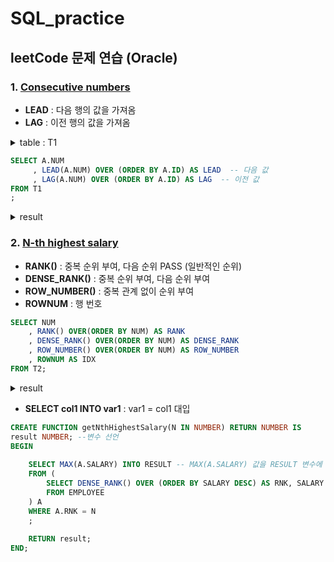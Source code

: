 # SQL_practice

## leetCode 문제 연습 (Oracle)

### 1. [Consecutive numbers](https://github.com/jini329/SQL_practice/tree/main/consecutive-numbers)
- **LEAD** : 다음 행의 값을 가져옴
- **LAG** : 이전 행의 값을 가져옴

<details>
    <summary>table : T1</summary>
  
  | id | num |
  |----|-----|
  | 1  | 1   |
  | 2  | 1   |
  | 3  | 1   |
  | 4  | 2   |
  | 5  | 1   |
</details>

```sql
SELECT A.NUM
     , LEAD(A.NUM) OVER (ORDER BY A.ID) AS LEAD  -- 다음 값
     , LAG(A.NUM) OVER (ORDER BY A.ID) AS LAG  -- 이전 값
FROM T1
;
```

<details>
    <summary>result</summary>
  
| NUM | LEAD | LAG |
|-----|------|-----|
|  1  |  1  |  -  |
|  1  |  1  |  1  |
|  1  |  2  |  1  |
|  2  |  1  |  1  |
|  1  |  -  |  2  |

</details>

### 2. [N-th highest salary](https://github.com/jini329/SQL_practice/tree/main/nth-highest-salary)
- **RANK()** : 중복 순위 부여, 다음 순위 PASS (일반적인 순위)
- **DENSE_RANK()** : 중복 순위 부여, 다음 순위 부여
- **ROW_NUMBER()** : 중복 관계 없이 순위 부여
- **ROWNUM** : 행 번호

```sql
SELECT NUM
    , RANK() OVER(ORDER BY NUM) AS RANK
    , DENSE_RANK() OVER(ORDER BY NUM) AS DENSE_RANK
    , ROW_NUMBER() OVER(ORDER BY NUM) AS ROW_NUMBER
    , ROWNUM AS IDX
FROM T2;
```

<details>
    <summary>result</summary>
    
| NUM | RANK | DENSE_RANK | ROW_NUMBER | IDX |
|-----|------|------------|------------|-----|
|  1  |  1   |     1      |     1      |  1  |
|  1  |  1   |     1      |     2      |  2  |
|  1  |  1   |     1      |     3      |  3  |
|  2  |  4   |     2      |     4      |  4  |
    
</details>

- **SELECT  col1 INTO var1** : var1 = col1 대입
```sql
CREATE FUNCTION getNthHighestSalary(N IN NUMBER) RETURN NUMBER IS
result NUMBER; --변수 선언
BEGIN
    
    SELECT MAX(A.SALARY) INTO RESULT -- MAX(A.SALARY) 값을 RESULT 변수에 대입
    FROM (
        SELECT DENSE_RANK() OVER (ORDER BY SALARY DESC) AS RNK, SALARY
        FROM EMPLOYEE
    ) A
    WHERE A.RNK = N
    ;
    
    RETURN result;
END;
```
